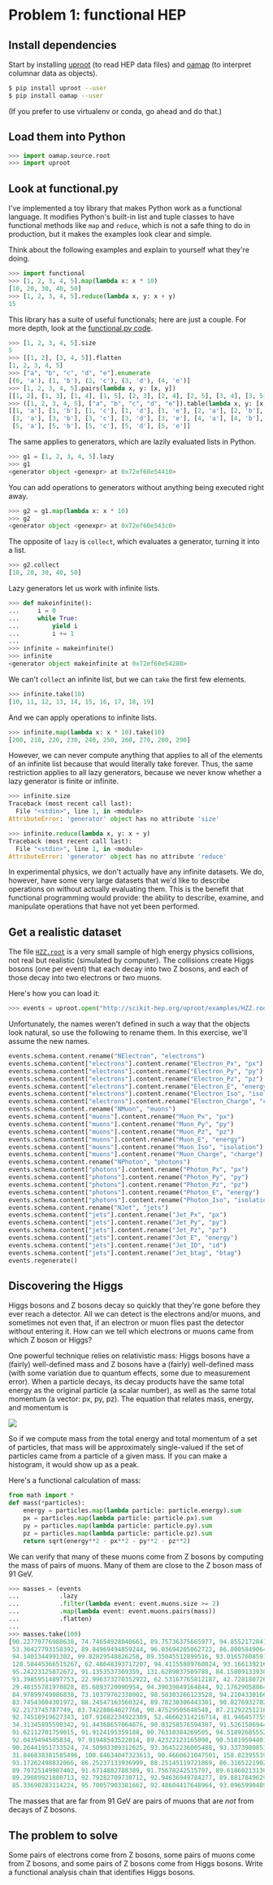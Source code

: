 # Problem 1: functional HEP

## Install dependencies

Start by installing [uproot](https://github.com/scikit-hep/uproot/) (to read HEP data files) and [oamap](https://github.com/diana-hep/oamap) (to interpret columnar data as objects).

```bash
$ pip install uproot --user
$ pip install oamap --user
```

(If you prefer to use virtualenv or conda, go ahead and do that.)

## Load them into Python

```python
>>> import oamap.source.root
>>> import uproot
```

## Look at functional.py

I've implemented a toy library that makes Python work as a functional language. It modifies Python's built-in list and tuple classes to have functional methods like `map` and `reduce`, which is not a safe thing to do in production, but it makes the examples look clear and simple.

Think about the following examples and explain to yourself what they're doing.

```python
>>> import functional
>>> [1, 2, 3, 4, 5].map(lambda x: x * 10)
[10, 20, 30, 40, 50]
>>> [1, 2, 3, 4, 5].reduce(lambda x, y: x + y)
15
```

This library has a suite of useful functionals; here are just a couple. For more depth, look at the [functional.py code](functional.py).

```python
>>> [1, 2, 3, 4, 5].size
5
>>> [[1, 2], [3, 4, 5]].flatten
[1, 2, 3, 4, 5]
>>> ["a", "b", "c", "d", "e"].enumerate
[(0, 'a'), (1, 'b'), (2, 'c'), (3, 'd'), (4, 'e')]
>>> [1, 2, 3, 4, 5].pairs(lambda x, y: [x, y])
[[1, 2], [1, 3], [1, 4], [1, 5], [2, 3], [2, 4], [2, 5], [3, 4], [3, 5], [4, 5]]
>>> ([1, 2, 3, 4, 5], ["a", "b", "c", "d", "e"]).table(lambda x, y: [x, y])
[[1, 'a'], [1, 'b'], [1, 'c'], [1, 'd'], [1, 'e'], [2, 'a'], [2, 'b'], [2, 'c'], [2, 'd'], [2, 'e'],
 [3, 'a'], [3, 'b'], [3, 'c'], [3, 'd'], [3, 'e'], [4, 'a'], [4, 'b'], [4, 'c'], [4, 'd'], [4, 'e'],
 [5, 'a'], [5, 'b'], [5, 'c'], [5, 'd'], [5, 'e']]
```

The same applies to generators, which are lazily evaluated lists in Python.

```python
>>> g1 = [1, 2, 3, 4, 5].lazy
>>> g1
<generator object <genexpr> at 0x72ef60e54410>
```

You can add operations to generators without anything being executed right away.

```python
>>> g2 = g1.map(lambda x: x * 10)
>>> g2
<generator object <genexpr> at 0x72ef60e543c0>
```

The opposite of `lazy` is `collect`, which evaluates a generator, turning it into a list.

```python
>>> g2.collect
[10, 20, 30, 40, 50]
```

Lazy generators let us work with infinite lists.

```python
>>> def makeinfinite():
...     i = 0
...     while True:
...         yield i
...         i += 1
...
>>> infinite = makeinfinite()
>>> infinite
<generator object makeinfinite at 0x72ef60e54280>
```

We can't `collect` an infinite list, but we can `take` the first few elements.

```python
>>> infinite.take(10)
[10, 11, 12, 13, 14, 15, 16, 17, 18, 19]
```

And we can apply operations to infinite lists.

```python
>>> infinite.map(lambda x: x * 10).take(10)
[200, 210, 220, 230, 240, 250, 260, 270, 280, 290]
```

However, we can never compute anything that applies to all of the elements of an infinite list because that would literally take forever. Thus, the same restriction applies to all lazy generators, because we never know whether a lazy generator is finite or infinite.

```python
>>> infinite.size
Traceback (most recent call last):
  File "<stdin>", line 1, in <module>
AttributeError: 'generator' object has no attribute 'size'

>>> infinite.reduce(lambda x, y: x + y)
Traceback (most recent call last):
  File "<stdin>", line 1, in <module>
AttributeError: 'generator' object has no attribute 'reduce'
```

In experimental physics, we don't actually have any infinite datasets. We do, however, have some very large datasets that we'd like to describe operations on without actually evaluating them. This is the benefit that functional programming would provide: the ability to describe, examine, and manipulate operations that have not yet been performed.

## Get a realistic dataset

The file [`HZZ.root`](http://scikit-hep.org/uproot/examples/HZZ.root) is a very small sample of high energy physics collisions, not real but realistic (simulated by computer). The collisions create Higgs bosons (one per event) that each decay into two Z bosons, and each of those decay into two electrons or two muons.

Here's how you can load it:

```python
>>> events = uproot.open("http://scikit-hep.org/uproot/examples/HZZ.root")["events"].oamap()
```

Unfortunately, the names weren't defined in such a way that the objects look natural, so use the following to rename them. In this exercise, we'll assume the new names.

```python
events.schema.content.rename("NElectron", "electrons")
events.schema.content["electrons"].content.rename("Electron_Px", "px")
events.schema.content["electrons"].content.rename("Electron_Py", "py")
events.schema.content["electrons"].content.rename("Electron_Pz", "pz")
events.schema.content["electrons"].content.rename("Electron_E", "energy")
events.schema.content["electrons"].content.rename("Electron_Iso", "isolation")
events.schema.content["electrons"].content.rename("Electron_Charge", "charge")
events.schema.content.rename("NMuon", "muons")
events.schema.content["muons"].content.rename("Muon_Px", "px")
events.schema.content["muons"].content.rename("Muon_Py", "py")
events.schema.content["muons"].content.rename("Muon_Pz", "pz")
events.schema.content["muons"].content.rename("Muon_E", "energy")
events.schema.content["muons"].content.rename("Muon_Iso", "isolation")
events.schema.content["muons"].content.rename("Muon_Charge", "charge")
events.schema.content.rename("NPhoton", "photons")
events.schema.content["photons"].content.rename("Photon_Px", "px")
events.schema.content["photons"].content.rename("Photon_Py", "py")
events.schema.content["photons"].content.rename("Photon_Pz", "pz")
events.schema.content["photons"].content.rename("Photon_E", "energy")
events.schema.content["photons"].content.rename("Photon_Iso", "isolation")
events.schema.content.rename("NJet", "jets")
events.schema.content["jets"].content.rename("Jet_Px", "px")
events.schema.content["jets"].content.rename("Jet_Py", "py")
events.schema.content["jets"].content.rename("Jet_Pz", "pz")
events.schema.content["jets"].content.rename("Jet_E", "energy")
events.schema.content["jets"].content.rename("Jet_ID", "id")
events.schema.content["jets"].content.rename("Jet_btag", "btag")
events.regenerate()
```

## Discovering the Higgs

Higgs bosons and Z bosons decay so quickly that they're gone before they ever reach a detector. All we can detect is the electrons and/or muons, and sometimes not even that, if an electron or muon flies past the detector without entering it. How can we tell which electrons or muons came from which Z boson or Higgs?

One powerful technique relies on relativistic mass: Higgs bosons have a (fairly) well-defined mass and Z bosons have a (fairly) well-defined mass (with some variation due to quantum effects, some due to measurement error). When a particle decays, its decay products have the same total energy as the original particle (a scalar number), as well as the same total momentum (a vector: px, py, pz). The equation that relates mass, energy, and momentum is

![](https://wikimedia.org/api/rest_v1/media/math/render/svg/baf9362dce85e812de86351f54ba2727bd2dad82)

So if we compute mass from the total energy and total momentum of a set of particles, that mass will be approximately single-valued if the set of particles came from a particle of a given mass. If you can make a histogram, it would show up as a peak.

Here's a functional calculation of mass:

```python
from math import *
def mass(*particles):
    energy = particles.map(lambda particle: particle.energy).sum
    px = particles.map(lambda particle: particle.px).sum
    py = particles.map(lambda particle: particle.py).sum
    pz = particles.map(lambda particle: particle.pz).sum
    return sqrt(energy**2 - px**2 - py**2 - pz**2)
```

We can verify that many of these muons come from Z bosons by computing the mass of pairs of muons. Many of them are close to the Z boson mass of 91 GeV.

```python
>>> masses = (events
...           .lazy
...           .filter(lambda event: event.muons.size >= 2)
...           .map(lambda event: event.muons.pairs(mass))
...           .flatten)
... 
>>> masses.take(100)
[90.22779776988638, 74.74654928040661, 89.75736375665977, 94.85521728415152, 92.11672152709482,
 53.36427793158392, 89.84969494859244, 96.03694205062722, 86.80058490641416, 87.29730141854886,
 94.1401344991302, 99.82829548826258, 89.35045512899516, 93.01657608591354, 87.97456406526169,
 128.58445366515267, 62.48648393717207, 94.41155889760824, 93.16613921673573, 89.05260696344838,
 95.24223125872672, 91.1353537369359, 131.6289837509788, 84.15809133930381, 121.70734373587467,
 93.39859514897753, 22.996373270352922, 62.53167765812187, 42.72818072650716, 44.548414733706565,
 29.48155781970828, 85.6893720090954, 94.39039849164844, 92.17629058864074, 90.83335188133685,
 84.97899749086838, 73.10379762338002, 98.58303266123528, 94.21043301661783, 87.82125627289902,
 83.74543604301972, 88.24547163560324, 89.78230306443301, 90.82769327825987, 104.83045241665121,
 92.2173745787749, 83.74228864027768, 90.47529505648548, 87.21292251216, 85.96696855012343,
 92.74518919627343, 107.91682234922389, 52.46662314216714, 81.94645775909692, 15.467054936981627,
 34.31345895598342, 91.44368657064676, 90.03258576594307, 91.52615869443355, 94.07814544534953,
 91.62112701759015, 91.9124195359188, 90.76310384269505, 94.51892685552717, 38.901375489119076,
 92.0439494505834, 97.91948543522014, 89.42322123165098, 90.51819594401387, 107.26384921023508,
 90.26441951733524, 74.50993309312625, 93.36452236005488, 93.33739808516253, 71.12071045606393,
 31.846838381585496, 100.84634047323613, 90.4660621047501, 158.82395539632836, 92.98899149112879,
 93.17262498832066, 86.25237133936999, 88.25145119721869, 86.31652219026287, 92.6243030421588,
 89.79725149987402, 91.6714882788389, 91.75678242515797, 89.61860213130518, 94.23567073224159,
 89.29089921880713, 92.79282709730712, 92.94636949784277, 89.88178496299547, 20.303541497459513,
 85.33690283114224, 95.70057903381662, 92.48604417648964, 93.09659904899873, 86.17823185774537]
```

The masses that are far from 91 GeV are pairs of muons that are _not_ from decays of Z bosons.

## The problem to solve

Some pairs of electrons come from Z bosons, some pairs of muons come from Z bosons, and some pairs of Z bosons come from Higgs bosons. Write a functional analysis chain that identifies Higgs bosons.
